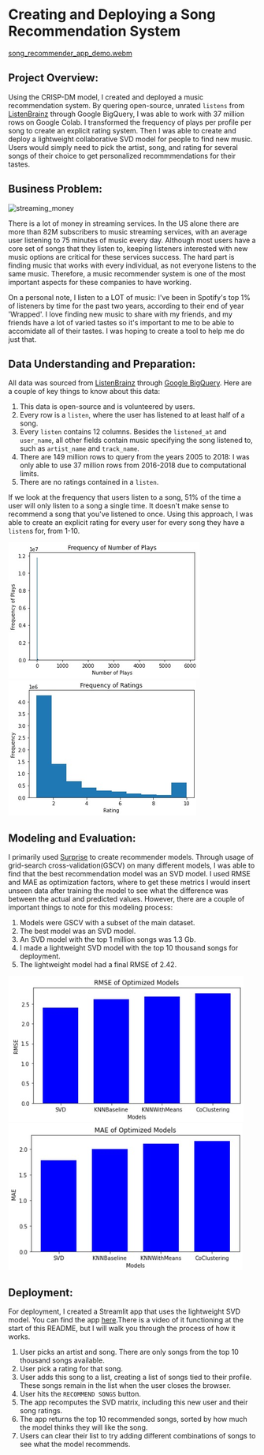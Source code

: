 # Creating and Deploying a Song Recommendation System

[song_recommender_app_demo.webm](https://user-images.githubusercontent.com/108199202/194585900-89e964ff-988a-4be5-90a2-6b7604e14449.webm)

## Project Overview:
Using the CRISP-DM model, I created and deployed a music recommendation system. By quering open-source, unrated `listens` from [ListenBrainz](https://listenbrainz.org/) through Google BigQuery, I was able to work with 37 million rows on Google Colab. I transformed the frequency of plays per profile per song to create an explicit rating system. Then I was able to create and deploy a lightweight collaborative SVD model for people to find new music. Users would simply need to pick the artist, song, and rating for several songs of their choice to get personalized recommmendations for their tastes.

## Business Problem:
![streaming_money](https://www.garyfox.co/wp-content/uploads/2019/12/music-streaming-makes-money.png.webp)

There is a lot of money in streaming services. In the US alone there are more than 82M subscribers to music streaming services, with an average user listening to 75 minutes of music every day. Although most users have a core set of songs that they listen to, keeping listeners interested with new music options are critical for these services success. The hard part is finding music that works with every individual, as not everyone listens to the same music. Therefore, a music recommender system is one of the most important aspects for these companies to have working.

On a personal note, I listen to a LOT of music: I've been in Spotify's top 1% of listeners by time for the past two years, according to their end of year 'Wrapped'. I love finding new music to share with my friends, and my friends have a lot of varied tastes so it's important to me to be able to accomidate all of their tastes. I was hoping to create a tool to help me do just that.

## Data Understanding and Preparation:
All data was sourced from [ListenBrainz](https://listenbrainz.org/) through [Google BigQuery](https://console.cloud.google.com/marketplace/product/metabrainz/listenbrainz?project=listenbrainzrecommender). Here are a couple of key things to know about this data:
1. This data is open-source and is volunteered by users.
2. Every row is a `listen`, where the user has listened to at least half of a song.
3. Every `listen` contains 12 columns. Besides the `listened_at` and `user_name`, all other fields contain music specifying the song listened to, such as `artist_name` and `track_name`.
4. There are 149 million rows to query from the years 2005 to 2018: I was only able to use 37 million rows from 2016-2018 due to computational limits.
5. There are no ratings contained in a `listen`.

If we look at the frequency that users listen to a song, 51% of the time a user will only listen to a song a single time. It doesn't make sense to recommend a song that you've listened to once. Using this approach, I was able to create an explicit rating for every user for every song they have a `listen`s for, from 1-10.

![listen_distribution](./Graphs/frequency_plays.jpg)
![play_distribution](./Graphs/frequency_plays_engineered.jpg)

## Modeling and Evaluation:
I primarily used [Surprise](https://surprise.readthedocs.io/en/stable/index.html) to create recommender models. Through usage of grid-search cross-validation(GSCV) on many different models, I was able to find that the best recommendation model was an SVD model. I used RMSE and MAE as optimization factors, where to get these metrics I would insert unseen data after training the model to see what the difference was between the actual and predicted values. However, there are a couple of important things to note for this modeling process:
1. Models were GSCV with a subset of the main dataset.
2. The best model was an SVD model.
3. An SVD model with the top 1 million songs was 1.3 Gb.
4. I made a lightweight SVD model with the top 10 thousand songs for deployment.
5. The lightweight model had a final RMSE of 2.42.

![RMSE_GSCV](./Graphs/RMSE_GSCV.jpg)
![MAE_GSCV](./Graphs/MAE_GSCV.jpg)

## Deployment:
For deployment, I created a Streamlit app that uses the lightweight SVD model. You can find the app [here](https://mitchallison2-song-recommender-streamlitapp-tnfjie.streamlitapp.com/).There is a video of it functioning at the start of this README, but I will walk you through the process of how it works.
1. User picks an artist and song. There are only songs from the top 10 thousand songs available.
2. User pick a rating for that song.
3. User adds this song to a list, creating a list of songs tied to their profile. These songs remain in the list when the user closes the browser.
4. User hits the `RECOMMEND SONGS` button.
5. The app recomputes the SVD matrix, including this new user and their song ratings.
6. The app returns the top 10 recommended songs, sorted by how much the model thinks they will like the song.
7. Users can clear their list to try adding different combinations of songs to see what the model recommends.
